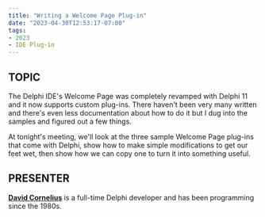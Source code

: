 ```yaml
---
title: "Writing a Welcome Page Plug-in"
date: "2023-04-30T12:53:17-07:00"
tags:
- 2023
- IDE Plug-in
---
```


## TOPIC ##

The Delphi IDE's Welcome Page was completely revamped with Delphi 11 and it now supports custom plug-ins. There haven't been very many written and there's even less documentation about how to do it but I dug into the samples and figured out a few things.

At tonight's meeting, we'll look at the three sample Welcome Page plug-ins that come with Delphi, show how to make simple modifications to get our feet wet, then show how we can copy one to turn it into something useful.

## PRESENTER ##

[**David Cornelius**](https://corneliusconcepts.tech/aboutme) is a full-time Delphi developer and has been programming since the 1980s.

